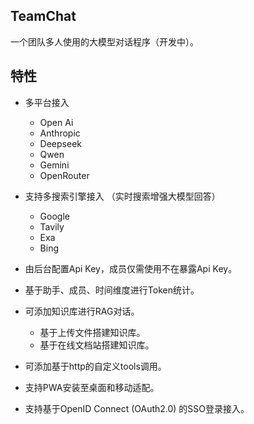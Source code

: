 ## TeamChat

一个团队多人使用的大模型对话程序（开发中）。

## 特性

- 多平台接入
  - Open Ai
  - Anthropic
  - Deepseek
  - Qwen
  - Gemini
  - OpenRouter

- 支持多搜索引擎接入 （实时搜索增强大模型回答）
  - Google
  - Tavily
  - Exa
  - Bing

- 由后台配置Api Key，成员仅需使用不在暴露Api Key。
- 基于助手、成员、时间维度进行Token统计。
- 可添加知识库进行RAG对话。
  - 基于上传文件搭建知识库。
  - 基于在线文档站搭建知识库。

- 可添加基于http的自定义tools调用。
- 支持PWA安装至桌面和移动适配。
- 支持基于OpenID Connect (OAuth2.0) 的SSO登录接入。
